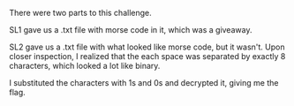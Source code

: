 There were two parts to this challenge.

SL1 gave us a .txt file with morse code in it, which was a giveaway.

SL2 gave us a .txt file with what looked like morse code, but it wasn't. Upon closer inspection, I realized that the each space was separated by exactly 8 characters, which looked a lot like binary.

I substituted the characters with 1s and 0s and decrypted it, giving me the flag.
